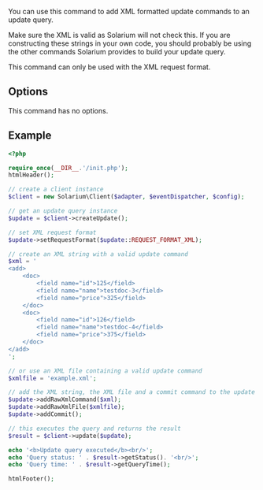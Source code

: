 You can use this command to add XML formatted update commands to an update query.

Make sure the XML is valid as Solarium will not check this. If you are constructing these strings in your own code, you should probably be using the other commands Solarium provides to build your update query.

This command can only be used with the XML request format.

Options
-------

This command has no options.

Example
-------

```php
<?php

require_once(__DIR__.'/init.php');
htmlHeader();

// create a client instance
$client = new Solarium\Client($adapter, $eventDispatcher, $config);

// get an update query instance
$update = $client->createUpdate();

// set XML request format
$update->setRequestFormat($update::REQUEST_FORMAT_XML);

// create an XML string with a valid update command
$xml = '
<add>
    <doc>
        <field name="id">125</field>
        <field name="name">testdoc-3</field>
        <field name="price">325</field>
    </doc>
    <doc>
        <field name="id">126</field>
        <field name="name">testdoc-4</field>
        <field name="price">375</field>
    </doc>
</add>
';

// or use an XML file containing a valid update command
$xmlfile = 'example.xml';

// add the XML string, the XML file and a commit command to the update query
$update->addRawXmlCommand($xml);
$update->addRawXmlFile($xmlfile);
$update->addCommit();

// this executes the query and returns the result
$result = $client->update($update);

echo '<b>Update query executed</b><br/>';
echo 'Query status: ' . $result->getStatus(). '<br/>';
echo 'Query time: ' . $result->getQueryTime();

htmlFooter();

```
